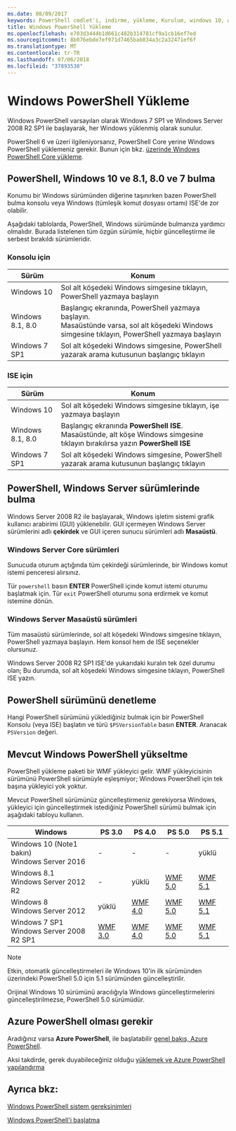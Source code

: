 ```yaml
---
ms.date: 08/09/2017
keywords: PowerShell cmdlet'i, indirme, yükleme, Kurulum, windows 10, windows 8.1, windows 8.0, windows 7
title: Windows PowerShell Yükleme
ms.openlocfilehash: e703d3444b1d661c482b314781cf9a1cb16ef7ed
ms.sourcegitcommit: 8b076ebde7ef971d7465bab834a3c2a32471ef6f
ms.translationtype: MT
ms.contentlocale: tr-TR
ms.lasthandoff: 07/06/2018
ms.locfileid: "37893530"
---
```

# <a name="installing-windows-powershell"></a>Windows PowerShell Yükleme

Windows PowerShell varsayılan olarak Windows 7 SP1 ve Windows Server 2008 R2 SP1 ile başlayarak, her Windows yüklenmiş olarak sunulur.

PowerShell 6 ve üzeri ilgileniyorsanız, PowerShell Core yerine Windows PowerShell yüklemeniz gerekir. Bunun için bkz. [üzerinde Windows PowerShell Core yükleme](Installing-PowerShell-Core-on-Windows.md).

## <a name="finding-powershell-in-windows-10-81-80-and-7"></a>PowerShell, Windows 10 ve 8.1, 8.0 ve 7 bulma

Konumu bir Windows sürümünden diğerine taşınırken bazen PowerShell bulma konsolu veya Windows (tümleşik komut dosyası ortamı) ISE'de zor olabilir.

Aşağıdaki tablolarda, PowerShell, Windows sürümünde bulmanıza yardımcı olmalıdır.
Burada listelenen tüm özgün sürümle, hiçbir güncelleştirme ile serbest bırakıldı sürümleridir.

### <a name="for-console"></a>Konsolu için

Sürüm | Konum
-- | --
Windows 10 | Sol alt köşedeki Windows simgesine tıklayın, PowerShell yazmaya başlayın
Windows 8.1, 8.0 | Başlangıç ekranında, PowerShell yazmaya başlayın.<br/>Masaüstünde varsa, sol alt köşedeki Windows simgesine tıklayın, PowerShell yazmaya başlayın
Windows 7 SP1 | Sol alt köşedeki Windows simgesine, PowerShell yazarak arama kutusunun başlangıç tıklayın

### <a name="for-ise"></a>ISE için

Sürüm | Konum
-- | --
Windows 10 | Sol alt köşedeki Windows simgesine tıklayın, işe yazmaya başlayın
Windows 8.1, 8.0 | Başlangıç ekranında **PowerShell ISE**.<br/>Masaüstünde, alt köşe Windows simgesine tıklayın bırakılırsa yazın **PowerShell ISE**
Windows 7 SP1 | Sol alt köşedeki Windows simgesine, PowerShell yazarak arama kutusunun başlangıç tıklayın

## <a name="finding-powershell-in-windows-server-versions"></a>PowerShell, Windows Server sürümlerinde bulma

Windows Server 2008 R2 ile başlayarak, Windows işletim sistemi grafik kullanıcı arabirimi (GUI) yüklenebilir.
GUI içermeyen Windows Server sürümlerini adlı **çekirdek** ve GUI içeren sunucu sürümleri adlı **Masaüstü**.

### <a name="windows-server-core-editions"></a>Windows Server Core sürümleri

Sunucuda oturum açtığında tüm çekirdeği sürümlerinde, bir Windows komut istemi penceresi alırsınız.

Tür `powershell` basın **ENTER** PowerShell içinde komut istemi oturumu başlatmak için.
Tür `exit` PowerShell oturumu sona erdirmek ve komut istemine dönün.

### <a name="windows-server-desktop-editions"></a>Windows Server Masaüstü sürümleri

Tüm masaüstü sürümlerinde, sol alt köşedeki Windows simgesine tıklayın, PowerShell yazmaya başlayın.
Hem konsol hem de ISE seçenekler olursunuz.

Windows Server 2008 R2 SP1 ISE'de yukarıdaki kuralın tek özel durumu olan; Bu durumda, sol alt köşedeki Windows simgesine tıklayın, PowerShell ISE yazın.

## <a name="how-to-check-the-version-of-powershell"></a>PowerShell sürümünü denetleme

Hangi PowerShell sürümünü yüklediğiniz bulmak için bir PowerShell Konsolu (veya ISE) başlatın ve türü `$PSVersionTable` basın **ENTER**. Aranacak `PSVersion` değeri.

## <a name="upgrading-existing-windows-powershell"></a>Mevcut Windows PowerShell yükseltme

PowerShell yükleme paketi bir WMF yükleyici gelir.
WMF yükleyicisinin sürümünü PowerShell sürümüyle eşleşmiyor; Windows PowerShell için tek başına yükleyici yok yoktur.

Mevcut PowerShell sürümünüz güncelleştirmeniz gerekiyorsa Windows, yükleyici için güncelleştirmek istediğiniz PowerShell sürümü bulmak için aşağıdaki tabloyu kullanın.

Windows | PS 3.0 | PS 4.0 | PS 5.0 | PS 5.1 |
--|--|--|--|--|
Windows 10 (Note1 bakın)<br/>Windows Server 2016 | - | - | - | yüklü
Windows 8.1<br/>Windows Server 2012 R2 | - | yüklü | [WMF 5.0](https://www.microsoft.com/en-us/download/details.aspx?id=50395) | [WMF 5.1](https://www.microsoft.com/en-us/download/details.aspx?id=54616)
Windows 8<br/>Windows Server 2012 | yüklü | [WMF 4.0](https://www.microsoft.com/en-us/download/details.aspx?id=40855) | [WMF 5.0](https://www.microsoft.com/en-us/download/details.aspx?id=50395) | [WMF 5.1](https://www.microsoft.com/en-us/download/details.aspx?id=54616)
Windows 7 SP1<br/>Windows Server 2008 R2 SP1 | [WMF 3.0](https://www.microsoft.com/en-us/download/details.aspx?id=34595) | [WMF 4.0](https://www.microsoft.com/en-us/download/details.aspx?id=40855) | [WMF 5.0](https://www.microsoft.com/en-us/download/details.aspx?id=50395) | [WMF 5.1](https://www.microsoft.com/en-us/download/details.aspx?id=54616)

> [!NOTE]
>
> Etkin, otomatik güncelleştirmeleri ile Windows 10'in ilk sürümünden üzerindeki PowerShell 5.0 için 5.1 sürümünden güncelleştirilir.
>
> Orijinal Windows 10 sürümünü aracılığıyla Windows güncelleştirmelerini güncelleştirilmezse, PowerShell 5.0 sürümüdür.

## <a name="need-azure-powershell"></a>Azure PowerShell olması gerekir

Aradığınız varsa **Azure PowerShell**, ile başlatabilir [genel bakış, Azure PowerShell](/powershell/azure/overview).

Aksi takdirde, gerek duyabileceğiniz olduğu [yüklemek ve Azure PowerShell yapılandırma](/powershell/azure/install-azurerm-ps)

## <a name="see-also"></a>Ayrıca bkz:

[Windows PowerShell sistem gereksinimleri](Windows-PowerShell-System-Requirements.md)

[Windows PowerShell'i başlatma](Starting-Windows-PowerShell.md)